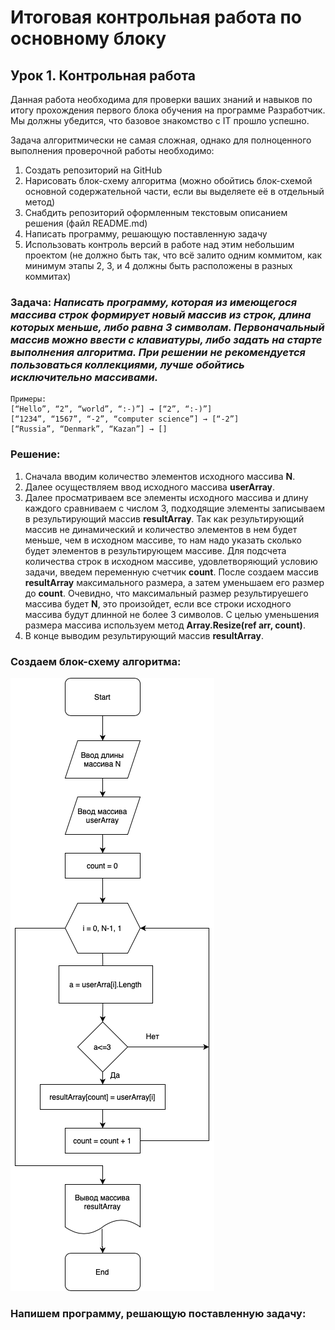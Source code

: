 # Итоговая контрольная работа по основному блоку

## Урок 1. Контрольная работа

Данная работа необходима для проверки ваших знаний и навыков по итогу прохождения первого блока обучения на программе Разработчик. Мы должны убедится, что базовое знакомство с IT прошло успешно.

Задача алгоритмически не самая сложная, однако для полноценного выполнения проверочной работы необходимо:

1. Создать репозиторий на GitHub
2. Нарисовать блок-схему алгоритма (можно обойтись блок-схемой основной содержательной части, если вы выделяете её в отдельный метод)
3. Снабдить репозиторий оформленным текстовым описанием решения (файл README.md)
4. Написать программу, решающую поставленную задачу
5. Использовать контроль версий в работе над этим небольшим проектом (не должно быть так, что всё залито одним коммитом, как минимум этапы 2, 3, и 4 должны быть расположены в разных коммитах)

### **Задача:** _Написать программу, которая из имеющегося массива строк формирует новый массив из строк, длина которых меньше, либо равна 3 символам. Первоначальный массив можно ввести с клавиатуры, либо задать на старте выполнения алгоритма. При решении не рекомендуется пользоваться коллекциями, лучше обойтись исключительно массивами._

```
Примеры:
[“Hello”, “2”, “world”, “:-)”] → [“2”, “:-)”]
[“1234”, “1567”, “-2”, “computer science”] → [“-2”]
[“Russia”, “Denmark”, “Kazan”] → []
```

### **Решение:**

1. Сначала вводим количество элементов исходного массива **N**.
2. Далее осуществляем ввод исходного массива **userArray**.
3. Далее просматриваем все элементы исходного массива и длину каждого сравниваем с числом 3, подходящие элементы записываем в результирующий массив **resultArray**. Так как результирующий массив не динамический и количество элементов в нем будет меньше, чем в исходном массиве, то нам надо указать сколько будет элементов в результирующем массиве. Для подсчета количества строк в исходном массиве, удовлетворяющий условию задачи, введем переменную счетчик **count**. После создаем массив **resultArray** максимального размера, а затем уменьшаем его размер до **count**. Очевидно, что максимальный размер результируешего массива будет **N**, это произойдет, если все строки исходного массива будут длинной не более 3 символов. С целью уменьшения размера массива используем метод **Array.Resize(ref arr, count)**.
4. В конце выводим результирующий массив **resultArray**.

### **Создаем блок-схему алгоритма:**

![Блок-схема](https://github.com/stasila89/MainBlog/blob/main/Блок-схема%20к%20контрольной%20по%20основному%20блоку.drawio-6.png)

### **Напишем программу, решающую поставленную задачу:**